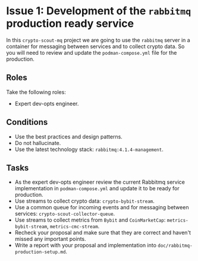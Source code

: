 # Issue 1: Development of the `rabbitmq` production ready service

In this `crypto-scout-mq` project we are going to use the `rabbitmq` server in a container for messaging between
services and to collect crypto data. So you will need to review and update the `podman-compose.yml` file for the
production.

## Roles

Take the following roles:

- Expert dev-opts engineer.

## Conditions

- Use the best practices and design patterns.
- Do not hallucinate.
- Use the latest technology stack: `rabbitmq:4.1.4-management`.

## Tasks

- As the expert dev-opts engineer review the current Rabbitmq service implementation in `podman-compose.yml` and
  update it to be ready for production.
- Use streams to collect crypto data: `crypto-bybit-stream`.
- Use a common queue for incoming events and for messaging between services: `crypto-scout-collector-queue`.
- Use streams to collect metrics from `Bybit` and `CoinMarketCap`: `metrics-bybit-stream`, `metrics-cmc-stream`.
- Recheck your proposal and make sure that they are correct and haven't missed any important points.
- Write a report with your proposal and implementation into `doc/rabbitmq-production-setup.md`.